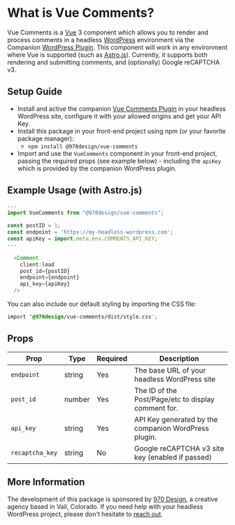 # What is Vue Comments?

Vue Comments is a [Vue](https://vuejs.org/) 3 component which allows you to render and process comments in a headless [WordPress](https://wordpress.org/) environment via the Companion [WordPress Plugin](https://github.com/970Design/nsz-vue-comments-plugin).  This component will work in any environment where Vue is supported (such as [Astro.js](https://astro.build/)).  Currently, it supports both rendering and submitting comments, and (optionally) Google reCAPTCHA v3.

## Setup Guide

- Install and active the companion [Vue Comments Plugin](https://github.com/970Design/nsz-vue-comments-plugin) in your headless WordPress site, configure it with your allowed origins and get your API Key.
- Install this package in your front-end project using npm (or your favorite package manager):
    - `npm install @970design/vue-comments`
- Import and use the `VueComments` component in your front-end project, passing the required props (see example below) - including the `apiKey` which is provided by the companion WordPress plugin.

## Example Usage (with Astro.js)

```javascript
---
import VueComments from "@970design/vue-comments";

const postID = 1;
const endpoint = 'https://my-headless-wordpress.com';
const apiKey = import.meta.env.COMMENTS_API_KEY;
---

  <Comment
    client:load
    post_id={postID}
    endpoint={endpoint}
    api_key={apiKey}
  />
```

You can also include our default styling by importing the CSS file:

```css
import '@970design/vue-comments/dist/style.css';
```

## Props

| Prop            | Type | Required | Description                                          |
|-----------------|------|----------|------------------------------------------------------|
| `endpoint`      | string | Yes | The base URL of your headless WordPress site         |
| `post_id`       | number | Yes | The ID of the Post/Page/etc to display comment for.  |
| `api_key`       | string | Yes | API Key generated by the companion WordPress plugin. |
| `recaptcha_key` | string | No | Google reCAPTCHA v3 site key (enabled if passed)     |


## More Information

The development of this package is sponsored by [970 Design](https://970design.com), a creative agency based in Vail, Colorado.  If you need help with your headless WordPress project, please don't hesitate to [reach out](https://970design.com/reach-out/).